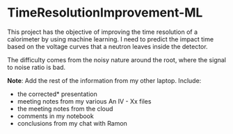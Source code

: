 # TimeResolutionImprovement-ML
This project has the objective of improving the time resolution of a calorimeter by using machine learning. I need to predict the impact time based on the voltage curves that a neutron leaves inside the detector.

The difficulty comes from the noisy nature around the root, where the signal to noise ratio is bad.

**Note**: Add the rest of the information from my other laptop. Include:
- the corrected* presentation
- meeting notes from my various An IV - Xx files
- the meeting notes from the cloud
- comments in my notebook
- conclusions from my chat with Ramon
